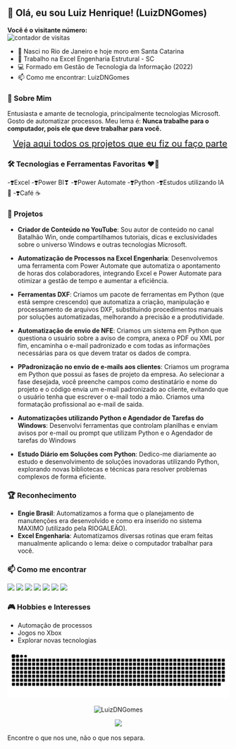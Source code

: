 ## 👋 Olá, eu sou Luiz Henrique! (LuizDNGomes)
<div>
 <p align="left"><strong>Você é o visitante número: </strong><br> <img src="https://profile-counter.glitch.me/LuizDNGomes/count.svg"alt="contador de visitas"></p>
</div>

- 🐣 Nasci no Rio de Janeiro e hoje moro em Santa Catarina
- 🔭 Trabalho na Excel Engenharia Estrutural - SC
- 💻 Formado em Gestão de Tecnologia da Informação (2022)
- 📫 Como me encontrar: LuizDNGomes

### 🚀 Sobre Mim
Entusiasta e amante de tecnologia, principalmente tecnologias Microsoft. Gosto de automatizar processos. Meu lema é: **Nunca trabalhe para o computador, pois ele que deve trabalhar para você.**

<div align="center">
  <a href="https://github.com/LuizDNGomes/LuizDNGomes/blob/main/Programa%20de%20C%C3%A1lculo%20de%20Recalques%20(AOKI).md" style="font-size: 20px;">Veja aqui todos os projetos que eu fiz ou faço parte</a>
</div>


### 🛠 Tecnologias e Ferramentas Favoritas ❤️‍🔥

 -❣️Excel
 -❣️Power BI❣
 -❣️Power Automate
 -❣️Python
 -❣️Estudos utilizando IA 🤖
 -❣️Café ☕

### 🚀 Projetos
- **Criador de Conteúdo no YouTube**: Sou autor de conteúdo no canal Batalhão Win, onde compartilhamos tutoriais, dicas e exclusividades sobre o universo Windows e outras tecnologias Microsoft.
- **Automatização de Processos na Excel Engenharia**: Desenvolvemos uma ferramenta com Power Automate que automatiza o apontamento de horas dos colaboradores, integrando Excel e Power Automate para otimizar a gestão de tempo e aumentar a eficiência.
- **Ferramentas DXF**: Criamos um pacote de ferramentas em Python (que está sempre crescendo) que automatiza a criação, manipulação e processamento de arquivos DXF, substituindo procedimentos manuais por soluções automatizadas, melhorando a precisão e a produtividade.
- **Automatização de envio de NFE**: Criamos um sistema em Python que questiona o usuário sobre a aviso de compra, anexa o PDF ou XML por fim, encaminha o e-mail padronizado e com todas as informações necessárias para os que devem tratar os dados de compra.
- **PPadronização no envio de e-mails aos clientes**: Criamos um programa em Python que possui as fases de projeto da empresa. Ao selecionar a fase desejada, você preenche campos como destinatário e nome do projeto e o código envia um e-mail padronizado ao cliente, evitando que o usuário tenha que escrever o e-mail todo a mão. Criamos uma formatação profissional ao e-mail de saida.

- **Automatizações utilizando Python e Agendador de Tarefas do Windows**: Desenvolvi ferramentas que controlam planilhas e enviam avisos por e-mail ou prompt que utilizam Python e o Agendador de tarefas do Windows
- **Estudo Diário em Soluções com Python**: Dedico-me diariamente ao estudo e desenvolvimento de soluções inovadoras utilizando Python, explorando novas bibliotecas e técnicas para resolver problemas complexos de forma eficiente.


### 🏆 Reconhecimento
- **Engie Brasil**: Automatizamos a forma que o planejamento de manutenções era desenvolvido e como era inserido no sistema MAXIMO (utilizado pela RIOGALEÃO).
- **Excel Engenharia**: Automatizamos diversas rotinas que eram feitas manualmente aplicando o lema: deixe o computador trabalhar para você.

### 📫 Como me encontrar
<div>
  <a href="https://linktr.ee/luizdngomes" target="_blank"><img src="https://img.shields.io/badge/linktree-42e45f?style=for-the-badge&logo=linktree&logoColor=white" target="_blank"></a>
  <a href="https://www.youtube.com/@BatalhaoWin" target="_blank"><img src="https://img.shields.io/badge/YouTube-FF0000?style=for-the-badge&logo=youtube&logoColor=white" target="_blank"></a>
  <a href="https://www.linkedin.com/in/luizdngomes/" target="_blank"><img src="https://img.shields.io/badge/-LinkedIn-%230077B5?style=for-the-badge&logo=linkedin&logoColor=white" target="_blank"></a> 
  <a href="https://answers.microsoft.com/pt-br/profile/f12fd1a9-c778-4718-95c7-3dcb12feb2c0" target="_blank"><img src="https://img.shields.io/badge/Windows-0078D6?style=for-the-badge&logo=windows&logoColor=white"></a>
  <a href="https://api.whatsapp.com/send?phone=5521976623377" target="_blank"><img src="https://img.shields.io/badge/WhatsApp-25D366?style=for-the-badge&logo=whatsapp&logoColor=white"></a>
  <a href="https://www.instagram.com/luizdngomes" target="_blank"><img src="https://img.shields.io/badge/-Instagram-%23E4405F?style=for-the-badge&logo=instagram&logoColor=white" target="_blank"></a>
  <a href="mailto:luizdngomes@live.com"><img src="https://img.shields.io/badge/-Email-%23333?style=for-the-badge&logo=gmail&logoColor=white" target="_blank"></a>
</div>

### 🎮 Hobbies e Interesses
- Automação de processos
- Jogos no Xbox
- Explorar novas tecnologias

<!-- Inicio do jogo da cobrinha -->
<picture>
  <source
    media="(prefers-color-scheme: light)"
    srcset="https://raw.githubusercontent.com/platane/snk/output/github-contribution-grid-snake-dark.svg"
  />
  <source
    media="(prefers-color-scheme: dark)"
    srcset="https://raw.githubusercontent.com/platane/snk/output/github-contribution-grid-snake.svg"
  />
  <img
    alt="github contribution grid snake animation"
    src="https://raw.githubusercontent.com/platane/snk/output/github-contribution-grid-snake.svg"
  />
</picture>

<p align="center"> 
  <img src="https://github-readme-stats.vercel.app/api?username=luizdngomes&show_icons=true&theme=gotham" alt="LuizDNGomes" />
</p>
<p align="center">
  <img src="https://github-readme-stats.vercel.app/api/top-langs/?username=luizdngomes&layout=compact&theme=react"/>
</p>
Encontre o que nos une, não o que nos separa.
